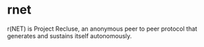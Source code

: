 # rnet
r(NET) is Project Recluse, an anonymous peer to peer protocol that generates and sustains itself autonomously.
